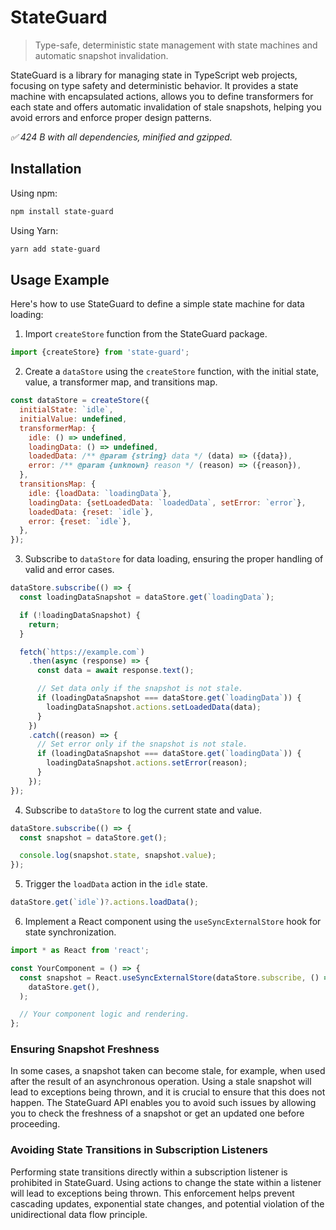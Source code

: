 # StateGuard

> Type-safe, deterministic state management with state machines and automatic
> snapshot invalidation.

StateGuard is a library for managing state in TypeScript web projects, focusing
on type safety and deterministic behavior. It provides a state machine with
encapsulated actions, allows you to define transformers for each state and
offers automatic invalidation of stale snapshots, helping you avoid errors and
enforce proper design patterns.

_✅ 424 B with all dependencies, minified and gzipped._

## Installation

Using npm:

```sh
npm install state-guard
```

Using Yarn:

```sh
yarn add state-guard
```

## Usage Example

Here's how to use StateGuard to define a simple state machine for data loading:

1. Import `createStore` function from the StateGuard package.

```js
import {createStore} from 'state-guard';
```

2. Create a `dataStore` using the `createStore` function, with the initial
   state, value, a transformer map, and transitions map.

```js
const dataStore = createStore({
  initialState: `idle`,
  initialValue: undefined,
  transformerMap: {
    idle: () => undefined,
    loadingData: () => undefined,
    loadedData: /** @param {string} data */ (data) => ({data}),
    error: /** @param {unknown} reason */ (reason) => ({reason}),
  },
  transitionsMap: {
    idle: {loadData: `loadingData`},
    loadingData: {setLoadedData: `loadedData`, setError: `error`},
    loadedData: {reset: `idle`},
    error: {reset: `idle`},
  },
});
```

3. Subscribe to `dataStore` for data loading, ensuring the proper handling of
   valid and error cases.

```js
dataStore.subscribe(() => {
  const loadingDataSnapshot = dataStore.get(`loadingData`);

  if (!loadingDataSnapshot) {
    return;
  }

  fetch(`https://example.com`)
    .then(async (response) => {
      const data = await response.text();

      // Set data only if the snapshot is not stale.
      if (loadingDataSnapshot === dataStore.get(`loadingData`)) {
        loadingDataSnapshot.actions.setLoadedData(data);
      }
    })
    .catch((reason) => {
      // Set error only if the snapshot is not stale.
      if (loadingDataSnapshot === dataStore.get(`loadingData`)) {
        loadingDataSnapshot.actions.setError(reason);
      }
    });
});
```

4. Subscribe to `dataStore` to log the current state and value.

```js
dataStore.subscribe(() => {
  const snapshot = dataStore.get();

  console.log(snapshot.state, snapshot.value);
});
```

5. Trigger the `loadData` action in the `idle` state.

```js
dataStore.get(`idle`)?.actions.loadData();
```

6. Implement a React component using the `useSyncExternalStore` hook for state
   synchronization.

```js
import * as React from 'react';

const YourComponent = () => {
  const snapshot = React.useSyncExternalStore(dataStore.subscribe, () =>
    dataStore.get(),
  );

  // Your component logic and rendering.
};
```

### Ensuring Snapshot Freshness

In some cases, a snapshot taken can become stale, for example, when used after
the result of an asynchronous operation. Using a stale snapshot will lead to
exceptions being thrown, and it is crucial to ensure that this does not happen.
The StateGuard API enables you to avoid such issues by allowing you to check the
freshness of a snapshot or get an updated one before proceeding.

### Avoiding State Transitions in Subscription Listeners

Performing state transitions directly within a subscription listener is
prohibited in StateGuard. Using actions to change the state within a listener
will lead to exceptions being thrown. This enforcement helps prevent cascading
updates, exponential state changes, and potential violation of the
unidirectional data flow principle.
